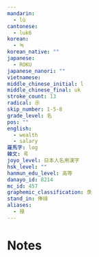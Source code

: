 ```yaml
---
mandarin:
  - lù
cantonese:
  - luk6
korean:
  - 녹
korean_native: ""
japanese:
  - ROKU
japanese_nanori: ""
vietnamese:
middle_chinese_initial: l
middle_chinese_final: uk
stroke_count: 13
radical: 示
skip_number: 1-5-8
grade_level: 名
pos: ""
english:
  - wealth
  - salary
羅馬字: log
韓文: 록
joyo_level: 日本人名用漢字
hsk_level: ""
hanmun_edu_level: 高等
danayo_id: 8214
mc_id: 457
graphemic_classification: 彔
stand_in: 俸祿
aliases:
  - 禄
---
```


# Notes
